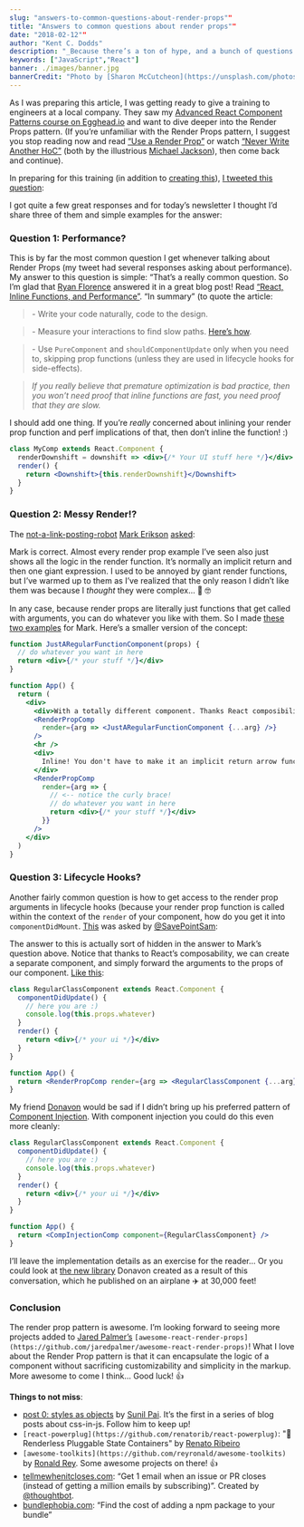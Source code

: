 ```yaml
---
slug: "answers-to-common-questions-about-render-props""
title: "Answers to common questions about render props""
date: "2018-02-12""
author: "Kent C. Dodds"
description: "_Because there’s a ton of hype, and a bunch of questions ⚛️ 🤔_"
keywords: ["JavaScript","React"]
banner: ./images/banner.jpg
bannerCredit: "Photo by [Sharon McCutcheon](https://unsplash.com/photos/gYxVSeZazXU?utm_source=unsplash&utm_medium=referral&utm_content=creditCopyText) on [Unsplash](https://unsplash.com/?utm_source=unsplash&utm_medium=referral&utm_content=creditCopyText)"
---
```


As I was preparing this article, I was getting ready to give a training to
engineers at a local company. They saw my
[Advanced React Component Patterns course on Egghead.io](http://kcd.im/advanced-react)
and want to dive deeper into the Render Props pattern. (If you’re unfamiliar
with the Render Props pattern, I suggest you stop reading now and read
[“Use a Render Prop”](https://cdb.reacttraining.com/use-a-render-prop-50de598f11ce)
or watch
[“Never Write Another HoC”](https://www.youtube.com/watch?v=BcVAq3YFiuc) (both
by the illustrious [Michael Jackson](https://twitter.com/mjackson)), then come
back and continue).

In preparing for this training (in addition to
[creating this](https://codesandbox.io/s/k2krnxml7r)),
[I tweeted this question](https://twitter.com/kentcdodds/status/954508165076455424):

I got quite a few great responses and for today’s newsletter I thought I’d share
three of them and simple examples for the answer:

### Question 1: Performance?

This is by far the most common question I get whenever talking about Render
Props (my tweet had several responses asking about performance). My answer to
this question is simple: “That’s a really common question. So I’m glad that
[Ryan Florence](https://twitter.com/ryanflorence) answered it in a great blog
post! Read
[“React, Inline Functions, and Performance”](https://cdb.reacttraining.com/react-inline-functions-and-performance-bdff784f5578).
“In summary” (to quote the article:

> \- Write your code naturally, code to the design.

> \- Measure your interactions to find slow paths.
> [Here’s how](https://reactjs.org/blog/2016/11/16/react-v15.4.0.html#profiling-components-with-chrome-timeline).

> \- Use `PureComponent` and `shouldComponentUpdate` only when you need to,
> skipping prop functions (unless they are used in lifecycle hooks for
> side-effects).

> _If you really believe that premature optimization is bad practice, then you
> won’t need proof that inline functions are fast, you need proof that they are
> slow._

I should add one thing. If you’re _really_ concerned about inlining your render
prop function and perf implications of that, then don’t inline the function! :)

```jsx
class MyComp extends React.Component {
  renderDownshift = downshift => <div>{/* Your UI stuff here */}</div>
  render() {
    return <Downshift>{this.renderDownshift}</Downshift>
  }
}
```

### Question 2: Messy Render!?

The
[not-a-link-posting-robot](https://twitter.com/acemarke/status/872207875812098048)
[Mark Erikson](https://twitter.com/acemarke)
[asked](https://twitter.com/acemarke/status/954519688968581123):

Mark is correct. Almost every render prop example I’ve seen also just shows all
the logic in the render function. It’s normally an implicit return and then one
giant expression. I used to be annoyed by giant render functions, but I’ve
warmed up to them as I’ve realized that the only reason I didn’t like them was
because I _thought_ they were complex… 🤔 🤓

In any case, because render props are literally just functions that get called
with arguments, you can do whatever you like with them. So I made
[these two examples](https://codesandbox.io/s/ry4qwpnzqp) for Mark. Here’s a
smaller version of the concept:

```jsx
function JustARegularFunctionComponent(props) {
  // do whatever you want in here
  return <div>{/* your stuff */}</div>
}

function App() {
  return (
    <div>
      <div>With a totally different component. Thanks React composibility!</div>
      <RenderPropComp
        render={arg => <JustARegularFunctionComponent {...arg} />}
      />
      <hr />
      <div>
        Inline! You don't have to make it an implicit return arrow function 😉
      </div>
      <RenderPropComp
        render={arg => {
          // <-- notice the curly brace!
          // do whatever you want in here
          return <div>{/* your stuff */}</div>
        }}
      />
    </div>
  )
}
```

### Question 3: Lifecycle Hooks?

Another fairly common question is how to get access to the render prop arguments
in lifecycle hooks (because your render prop function is called within the
context of the `render` of your component, how do you get it into
`componentDidMount`.
[This](https://twitter.com/SavePointSam/status/954515218616340480) was asked by
[@SavePointSam](https://twitter.com/SavePointSam):

The answer to this is actually sort of hidden in the answer to Mark’s question
above. Notice that thanks to React’s composability, we can create a separate
component, and simply forward the arguments to the props of our component.
[Like this](https://codesandbox.io/s/6437r9qqk):

```jsx
class RegularClassComponent extends React.Component {
  componentDidUpdate() {
    // here you are :)
    console.log(this.props.whatever)
  }
  render() {
    return <div>{/* your ui */}</div>
  }
}

function App() {
  return <RenderPropComp render={arg => <RegularClassComponent {...arg} />} />
}
```

My friend [Donavon](https://twitter.com/donavon) would be sad if I didn’t bring
up his preferred pattern of
[Component Injection](http://americanexpress.io/faccs-are-an-antipattern/). With
component injection you could do this even more cleanly:

```jsx
class RegularClassComponent extends React.Component {
  componentDidUpdate() {
    // here you are :)
    console.log(this.props.whatever)
  }
  render() {
    return <div>{/* your ui */}</div>
  }
}

function App() {
  return <CompInjectionComp component={RegularClassComponent} />
}
```

I’ll leave the implementation details as an exercise for the reader… Or you
could look at [the new library](http://npm.im/render-props) Donavon created as a
result of this conversation, which he published on an airplane ✈️ at 30,000
feet!

### Conclusion

The render prop pattern is awesome. I’m looking forward to seeing more projects
added to [Jared Palmer’s](https://twitter.com/jaredpalmer)
`[awesome-react-render-props](https://github.com/jaredpalmer/awesome-react-render-props)`!
What I love about the Render Prop pattern is that it can encapsulate the logic
of a component without sacrificing customizability and simplicity in the markup.
More awesome to come I think... Good luck! 👍

**Things to not miss**:

- [post 0: styles as objects](https://twitter.com/threepointone/status/954783976748732418)
  by [Sunil Pai](https://twitter.com/threepointone). It’s the first in a series
  of blog posts about css-in-js. Follow him to keep up!
- `[react-powerplug](https://github.com/renatorib/react-powerplug)`: "🔌
  Renderless Pluggable State Containers" by
  [Renato Ribeiro](http://twitter.com/renatorib_)
- `[awesome-toolkits](https://github.com/reyronald/awesome-toolkits)` by
  [Ronald Rey](https://twitter.com/reyronald). Some awesome projects on there!
  👍
- [tellmewhenitcloses.com](https://tellmewhenitcloses.com/): “Get 1 email when
  an issue or PR closes (instead of getting a million emails by subscribing)”.
  Created by [@thoughtbot](https://twitter.com/thoughtbot).
- [bundlephobia.com](https://bundlephobia.com/): “Find the cost of adding a npm
  package to your bundle”
